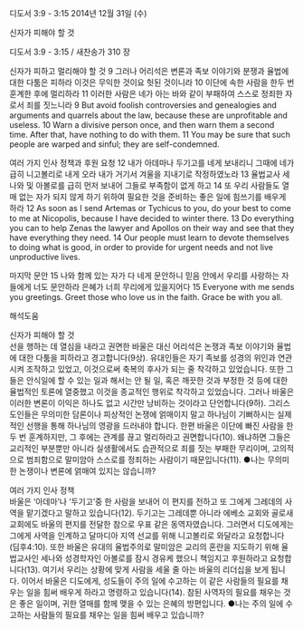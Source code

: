 디도서 3:9 - 3:15 
2014년 12월 31일 (수)

신자가 피해야 할 것



디도서 3:9 - 3:15 / 새찬송가 310 장


신자가 피하고 멀리해야 할 것
9 그러나 어리석은 변론과 족보 이야기와 분쟁과 율법에 대한 다툼은 피하라 이것은 무익한 것이요 헛된 것이니라 10 이단에 속한 사람을 한두 번 훈계한 후에 멀리하라 11 이러한 사람은 네가 아는 바와 같이 부패하여 스스로 정죄한 자로서 죄를 짓느니라 
9 But avoid foolish controversies and genealogies and arguments and quarrels about the law, because these are unprofitable and useless. 10 Warn a divisive person once, and then warn them a second time. After that, have nothing to do with them. 11 You may be sure that such people are warped and sinful; they are self-condemned.

여러 가지 인사 정책과 후원 요청
12 내가 아데마나 두기고를 네게 보내리니 그때에 네가 급히 니고볼리로 내게 오라 내가 거기서 겨울을 지내기로 작정하였노라 13 율법교사 세나와 및 아볼로를 급히 먼저 보내어 그들로 부족함이 없게 하고 14 또 우리 사람들도 열매 없는 자가 되지 않게 하기 위하여 필요한 것을 준비하는 좋은 일에 힘쓰기를 배우게 하라 
12 As soon as I send Artemas or Tychicus to you, do your best to come to me at Nicopolis, because I have decided to winter there. 13 Do everything you can to help Zenas the lawyer and Apollos on their way and see that they have everything they need. 14 Our people must learn to devote themselves to doing what is good, in order to provide for urgent needs and not live unproductive lives.

마지막 문안
15 나와 함께 있는 자가 다 네게 문안하니 믿음 안에서 우리를 사랑하는 자들에게 너도 문안하라 은혜가 너희 무리에게 있을지어다
15 Everyone with me sends you greetings. Greet those who love us in the faith. Grace be with you all.

해석도움





신자가 피해야 할 것  
선을 행하는 데 열심을 내라고 권면한 바울은 대신 어리석은 논쟁과 족보 이야기와 율법에 대한 다툼을 피하라고 경고합니다(9상). 유대인들은 자기 족보를 성경의 위인과 연관시켜 조작하고 있었고, 이것으로써 축복의 후사가 되는 줄 착각하고 있었습니다. 또한 그들은 안식일에 할 수 있는 일과 해서는 안 될 일, 혹은 깨끗한 것과 부정한 것 등에 대한 율법적인 토론에 열중했고 이것을 종교적인 행위로 착각하고 있었습니다. 그러나 바울은 이러한 변론이 이익은 하나도 없고 시간만 낭비하는 것이라고 단언합니다(9하). 그리스도인들은 무의미한 담론이나 피상적인 논쟁에 얽매이지 말고 하나님이 기뻐하시는 실제적인 선행을 통해 하나님의 영광을 드러내야 합니다. 한편 바울은 이단에 빠진 사람을 한두 번 훈계하지만, 그 후에는 관계를 끊고 멀리하라고 권면합니다(10). 왜냐하면 그들은 교리적인 부분뿐만 아니라 실생활에서도 습관적으로 죄를 짓는 부패한 무리이며, 고의적으로 범죄함으로 말미암아 스스로를 정죄하는 사람이기 때문입니다(11). 
●나는 무의미한 논쟁이나 변론에 얽매여 있지는 않습니까?

여러 가지 인사 정책  
바울은 ‘아데마’나 ‘두기고’중 한 사람을 보내어 이 편지를 전하고 또 그에게 그레데의 사역을 맡기겠다고 말하고 있습니다(12). 두기고는 그레데뿐 아니라 에베소 교회와 골로새 교회에도 바울의 편지를 전달한 참으로 우표 같은 동역자였습니다. 그러면서 디도에게는 그에게 사역을 인계하고 달마디아 지역 선교를 위해 니고볼리로 와달라고 요청합니다(딤후4:10). 또한 바울은 유대의 율법주의로 말미암은 교리의 혼란을 지도하기 위해 율법교사인 세나와 성경학자인 아볼로를 잠시 경유케 했으니 책임지고 후원하라고 요청합니다(13). 여기서 우리는 상황에 맞게 사람을 세울 줄 아는 바울의 리더십을 보게 됩니다. 이어서 바울은 디도에게, 성도들이 주의 일에 수고하는 이 같은 사람들의 필요를 채우는 일을 힘써 배우게 하라고 명령하고 있습니다(14). 참된 사역자의 필요를 채우는 것은 좋은 일이며, 귀한 열매를 함께 맺을 수 있는 은혜의 방편입니다. 
●나는 주의 일에 수고하는 사람들의 필요를 채우는 일을 힘써 배우고 있습니까?